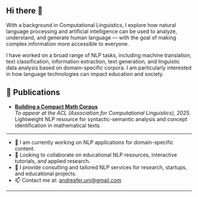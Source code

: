 ## Hi there 👋

With a background in Computational Linguistics, I explore how natural language processing and artificial intelligence can be used to analyze, understand, and generate human language — with the goal of making complex information more accessible to everyone.

I have worked on a broad range of NLP tasks, including machine translation, text classification, information extraction, text generation, and linguistic data analysis based on domain-specific corpora. I am particularly interested in how language technologies can impact education and society.

## 📝 Publications

- **[Building a Compact Math Corpus](#)**  
  _To appear at the ACL (Association for Computational Linguistics), 2025._  
Lightweight NLP resource for syntactic-semantic analysis and concept identification in mathematical texts.

---
- 🔭 I am currently working on NLP applications for domain-specific content.
- 👯 Looking to collaborate on educational NLP resources, interactive tutorials, and applied research.
- 💬 I provide consulting and tailored NLP services for research, startups, and educational projects.
- 📫 Contact me at: andreafer.uni@gmail.com
---

